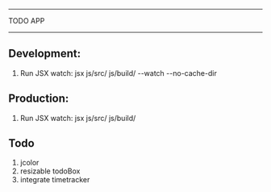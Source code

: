 ********
TODO APP
********

Development:
-----------
1. Run JSX watch: jsx js/src/ js/build/ --watch --no-cache-dir


Production:
-----------
1. Run JSX watch: jsx js/src/ js/build/


Todo
----
1. jcolor
2. resizable todoBox
3. integrate timetracker
